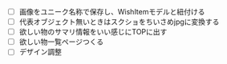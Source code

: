 - [ ] 画像をユニーク名称で保存し、WishItemモデルと紐付ける
- [ ] 代表オブジェクト無いときはスクショをちいさめjpgに変換する
- [ ] 欲しい物のサマリ情報をいい感じにTOPに出す
- [ ] 欲しい物一覧ページつくる
- [ ] デザイン調整